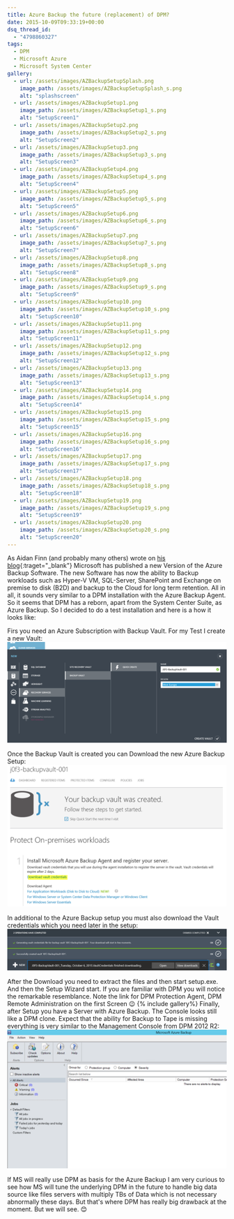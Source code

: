 ```yaml
---
title: Azure Backup the future (replacement) of DPM?
date: 2015-10-09T09:33:19+00:00
dsq_thread_id:
  - "4798860327"
tags:
  - DPM
  - Microsoft Azure
  - Microsoft System Center
gallery:
  - url: /assets/images/AZBackupSetupSplash.png
    image_path: /assets/images/AZBackupSetupSplash_s.png
    alt: "splashscreen"
  - url: /assets/images/AZBackupSetup1.png
    image_path: /assets/images/AZBackupSetup1_s.png
    alt: "SetupScreen1"
  - url: /assets/images/AZBackupSetup2.png
    image_path: /assets/images/AZBackupSetup2_s.png
    alt: "SetupScreen2"
  - url: /assets/images/AZBackupSetup3.png
    image_path: /assets/images/AZBackupSetup3_s.png
    alt: "SetupScreen3"
  - url: /assets/images/AZBackupSetup4.png
    image_path: /assets/images/AZBackupSetup4_s.png
    alt: "SetupScreen4"
  - url: /assets/images/AZBackupSetup5.png
    image_path: /assets/images/AZBackupSetup5_s.png
    alt: "SetupScreen5"
  - url: /assets/images/AZBackupSetup6.png
    image_path: /assets/images/AZBackupSetup6_s.png
    alt: "SetupScreen6"
  - url: /assets/images/AZBackupSetup7.png
    image_path: /assets/images/AZBackupSetup7_s.png
    alt: "SetupScreen7"
  - url: /assets/images/AZBackupSetup8.png
    image_path: /assets/images/AZBackupSetup8_s.png
    alt: "SetupScreen8"
  - url: /assets/images/AZBackupSetup9.png
    image_path: /assets/images/AZBackupSetup9_s.png
    alt: "SetupScreen9"
  - url: /assets/images/AZBackupSetup10.png
    image_path: /assets/images/AZBackupSetup10_s.png
    alt: "SetupScreen10"
  - url: /assets/images/AZBackupSetup11.png
    image_path: /assets/images/AZBackupSetup11_s.png
    alt: "SetupScreen11"
  - url: /assets/images/AZBackupSetup12.png
    image_path: /assets/images/AZBackupSetup12_s.png
    alt: "SetupScreen12"
  - url: /assets/images/AZBackupSetup13.png
    image_path: /assets/images/AZBackupSetup13_s.png
    alt: "SetupScreen13"
  - url: /assets/images/AZBackupSetup14.png
    image_path: /assets/images/AZBackupSetup14_s.png
    alt: "SetupScreen14"
  - url: /assets/images/AZBackupSetup15.png
    image_path: /assets/images/AZBackupSetup15_s.png
    alt: "SetupScreen15"
  - url: /assets/images/AZBackupSetup16.png
    image_path: /assets/images/AZBackupSetup16_s.png
    alt: "SetupScreen16"
  - url: /assets/images/AZBackupSetup17.png
    image_path: /assets/images/AZBackupSetup17_s.png
    alt: "SetupScreen17"
  - url: /assets/images/AZBackupSetup18.png
    image_path: /assets/images/AZBackupSetup18_s.png
    alt: "SetupScreen18"
  - url: /assets/images/AZBackupSetup19.png
    image_path: /assets/images/AZBackupSetup19_s.png
    alt: "SetupScreen19"
  - url: /assets/images/AZBackupSetup20.png
    image_path: /assets/images/AZBackupSetup20_s.png
    alt: "SetupScreen20"
---
```

As Aidan Finn (and probably many others) wrote on [his blog](http://www.aidanfinn.com/?p=19116){:traget="_blank"} Microsoft has published a new Version of the Azure Backup Software. The new Software has now the ability to Backup workloads such as Hyper-V VM, SQL-Server, SharePoint and Exchange on premise to disk (B2D) and backup to the Cloud for long term retention. All in all, it sounds very similar to a DPM installation with the Azure Backup Agent. So it seems that DPM has a reborn, apart from the System Center Suite, as Azure Backup. So I decided to do a test installation and here is a how it looks like:

Firs you need an Azure Subscription with Backup Vault. For my Test I create a new Vault:
![BackupVault](/assets/images/06-10-_2015_Vault.png)

Once the Backup Vault is created you can Download the new Azure Backup Setup:
![DownlaodLink](/assets/images/06-10-_2015_AZBackupDL.png)

In additional to the Azure Backup setup you must also download the Vault credentials which you need later in the setup:
![DownloadCred](/assets/images/AZBackupDLCred.png)

After the Download you need to extract the files and then start setup.exe. And then the Setup Wizard start. If you are familiar with DPM you will notice the remarkable resemblance. Note the link for DPM Protection Agent, DPM Remote Administration on the first Screen 😉
{% include gallery%}
Finally, after Setup you have a Server with Azure Backup. The Console looks still like a DPM clone. Expect that the ability for Backup to Tape is missing everything is very similar to the Management Console from DPM 2012 R2:
![Console](/assets/images/AZBackupConsole.png)

If MS will really use DPM as basis for the Azure Backup I am very curious to see how MS will tune the underlying DPM in the future to handle big data source like files servers with multiply TBs of Data which is not necessary abnormally these days. But that's where DPM has really big drawback at the moment. But we will see. 😊